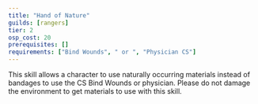 ```yaml
---
title: "Hand of Nature"
guilds: [rangers]
tier: 2
osp_cost: 20
prerequisites: []
requirements: ["Bind Wounds", " or ", "Physician CS"]
---
```

This skill allows a character to use naturally occurring materials instead of bandages to use the CS Bind Wounds or physician. Please do not damage the environment to get materials to use with this skill.